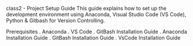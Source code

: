 class2 - Project Setup Guide
This guide explains how to set up the development environment using Anaconda, Visual Studio Code (VS Code), Python & Gitbash for Version Controlling.

Prerequisites
. Anaconda
. VS Code
. GitBash
Installation Guide
. Anaconda Installation Guide
. GitBash Installation Guide
. VsCode Installation Guide
